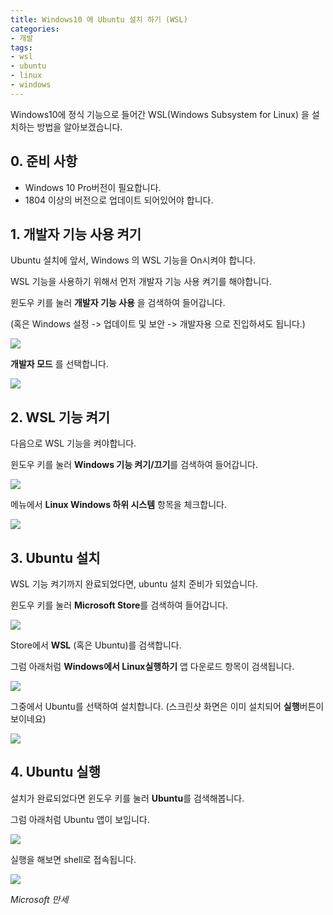 ```yaml
---
title: Windows10 에 Ubuntu 설치 하기 (WSL)
categories:
- 개발
tags:
- wsl
- ubuntu
- linux
- windows
---
```


Windows10에 정식 기능으로 들어간 WSL(Windows Subsystem for Linux) 을 설치하는 방법을 알아보겠습니다.

## 0. 준비 사항

- Windows 10 Pro버전이 필요합니다.
- 1804 이상의 버전으로 업데이트 되어있어야 합니다.

## 1. 개발자 기능 사용 켜기

Ubuntu 설치에 앞서, Windows 의 WSL 기능을 On시켜야 합니다.

WSL 기능을 사용하기 위해서 먼저 개발자 기능 사용 켜기를 해야합니다.

윈도우 키를 눌러 **개발자 기능 사용** 을 검색하여 들어갑니다.

(혹은 Windows 설정 -> 업데이트 및 보안 -> 개발자용 으로 진입하셔도 됩니다.)

![](https://apt-info.github.io/images/2019-07-24-wsl/1-3.png)

**개발자 모드** 를 선택합니다.

![](https://apt-info.github.io/images/2019-07-24-wsl/2.png)

## 2. WSL 기능 켜기

다음으로 WSL 기능을 켜야합니다.

윈도우 키를 눌러 **Windows 기능 켜기/끄기**를 검색하여 들어갑니다.

![](https://apt-info.github.io/images/2019-07-24-wsl/3.png)

메뉴에서 **Linux Windows 하위 시스템** 항목을 체크합니다.

![](https://apt-info.github.io/images/2019-07-24-wsl/4.png)

## 3. Ubuntu 설치

WSL 기능 켜기까지 완료되었다면, ubuntu 설치 준비가 되었습니다.

윈도우 키를 눌러 **Microsoft Store**를 검색하여 들어갑니다.

![](https://apt-info.github.io/images/2019-07-24-wsl/5.png)

Store에서 **WSL** (혹은 Ubuntu)를 검색합니다.

그럼 아래처럼 **Windows에서 Linux실행하기** 앱 다운로드 항목이 검색됩니다.

![](https://apt-info.github.io/images/2019-07-24-wsl/6.png)

그중에서 Ubuntu를 선택하여 설치합니다. (스크린샷 화면은 이미 설치되어 **실행**버튼이 보이네요)

![](https://apt-info.github.io/images/2019-07-24-wsl/7.png)

## 4. Ubuntu 실행

설치가 완료되었다면 윈도우 키를 눌러 **Ubuntu**를 검색해봅니다.

그럼 아래처럼 Ubuntu 앱이 보입니다.

![](https://apt-info.github.io/images/2019-07-24-wsl/8.png)

실행을 해보면 shell로 접속됩니다.

![](https://apt-info.github.io/images/2019-07-24-wsl/9.png)

*Microsoft 만세*